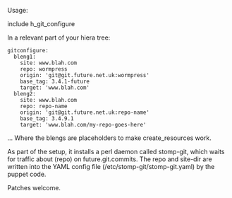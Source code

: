 Usage:

include h_git_configure

In a relevant part of your hiera tree:

    gitconfigure:
      bleng1:
        site: www.blah.com
        repo: wormpress
        origin: 'git@git.future.net.uk:wormpress'
        base_tag: 3.4.1-future
        target: 'www.blah.com'
      bleng2:
        site: www.blah.com
        repo: repo-name
        origin: 'git@git.future.net.uk:repo-name'
        base_tag: 3.4.9.1
        target: 'www.blah.com/my-repo-goes-here'

... Where the blengs are placeholders to make create_resources work.

As part of the setup, it installs a perl daemon called stomp-git, which waits for
traffic about (repo) on future.git.commits. The repo and site-dir are written into
the YAML config file (/etc/stomp-git/stomp-git.yaml) by the puppet code.

Patches welcome.
